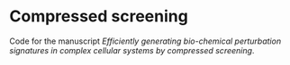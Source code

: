 # Compressed screening

Code for the manuscript *Efficiently generating bio-chemical perturbation signatures in complex cellular systems by compressed screening*.
